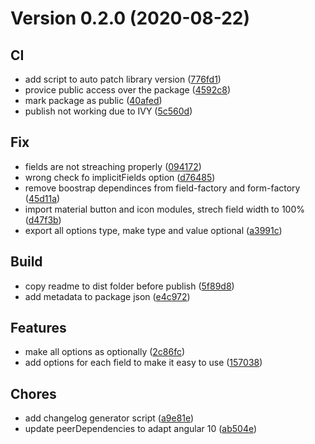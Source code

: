 # Version 0.2.0 (2020-08-22)

## CI
* add script to auto patch library version ([776fd1](https://github.com/ezzabuzaid/ngx-form-factory/commit/776fd1ab73f70b98b78ef8c03b9045a8403bc9b4))
* provice public access over the package ([4592c8](https://github.com/ezzabuzaid/ngx-form-factory/commit/4592c8e07f15cc46741a3795781f69f65ee27dce))
* mark package as public ([40afed](https://github.com/ezzabuzaid/ngx-form-factory/commit/40afedfd321a49755e8f97d892c9c4aad34217ea))
* publish not working due to IVY ([5c560d](https://github.com/ezzabuzaid/ngx-form-factory/commit/5c560d512badd205c2f2fda8fcea52756e192966))

## Fix
* fields are not streaching  properly ([094172](https://github.com/ezzabuzaid/ngx-form-factory/commit/09417278d642cdc5208167351defe55ca42496f7))
* wrong check fo implicitFields option ([d76485](https://github.com/ezzabuzaid/ngx-form-factory/commit/d76485916ee765c428af7eaf870409700e23291f))
* remove boostrap dependinces from field-factory and form-factory ([45d11a](https://github.com/ezzabuzaid/ngx-form-factory/commit/45d11a95ded508f848a3bcab2967cf9d6b31b384))
* import material button and icon modules, strech field width to 100% ([d47f3b](https://github.com/ezzabuzaid/ngx-form-factory/commit/d47f3b6760aab51af3869dc4fcff0dd5a443ffbe))
* export all options type, make type and value optional ([a3991c](https://github.com/ezzabuzaid/ngx-form-factory/commit/a3991c5c9943dad36aaffebd06da9230c80fc616))

## Build
* copy readme to dist folder before publish ([5f89d8](https://github.com/ezzabuzaid/ngx-form-factory/commit/5f89d8fc8c66768b90a5963b32d30be3a7a6211b))
* add metadata to package json ([e4c972](https://github.com/ezzabuzaid/ngx-form-factory/commit/e4c972d596a9531271c8640146b5991498c60ad9))

## Features
* make all options as optionally ([2c86fc](https://github.com/ezzabuzaid/ngx-form-factory/commit/2c86fca44c3b6c837b7b4ea32647218c9fd222a4))
* add options for each field to make it easy to use ([157038](https://github.com/ezzabuzaid/ngx-form-factory/commit/157038c970eafc628187d586e9ee12495f622bfb))

## Chores
* add changelog generator script ([a9e81e](https://github.com/ezzabuzaid/ngx-form-factory/commit/a9e81ebf74337e1bba8e38d03fd9b062ebbe08d4))
* update peerDependencies to adapt angular 10 ([ab504e](https://github.com/ezzabuzaid/ngx-form-factory/commit/ab504ef234c37618bbdb09e6639d30f04fe5d5b1))

